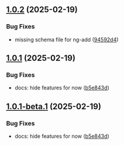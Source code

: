 ## [1.0.2](https://github.com/ngxpert/input-otp/compare/v1.0.1...v1.0.2) (2025-02-19)


### Bug Fixes

* missing schema file for ng-add ([94592d4](https://github.com/ngxpert/input-otp/commit/94592d42a13a99626f45aef30ae82066fe90eea4))

## [1.0.1](https://github.com/ngxpert/input-otp/compare/v1.0.0...v1.0.1) (2025-02-19)


### Bug Fixes

* docs: hide features for now ([b5e843d](https://github.com/ngxpert/input-otp/commit/b5e843d0d3e28f3db2731a4dc8f947eb4b8750af))

## [1.0.1-beta.1](https://github.com/ngxpert/input-otp/compare/v1.0.0...v1.0.1-beta.1) (2025-02-19)


### Bug Fixes

* docs: hide features for now ([b5e843d](https://github.com/ngxpert/input-otp/commit/b5e843d0d3e28f3db2731a4dc8f947eb4b8750af))
